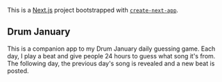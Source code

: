 This is a [Next.js](https://nextjs.org) project bootstrapped with [`create-next-app`](https://nextjs.org/docs/app/api-reference/cli/create-next-app).

## Drum January

This is a companion app to my Drum January daily guessing game. Each day, I play a beat and give people 24 hours to guess what song it's from. The following day, the previous day's song is revealed and a new beat is posted.